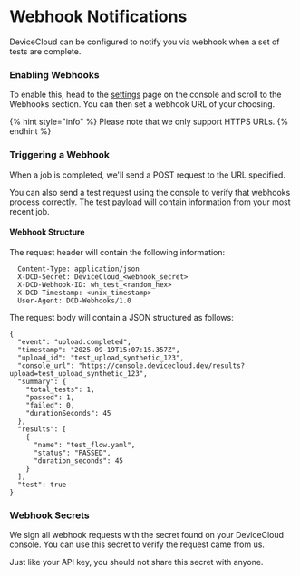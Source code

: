 # Webhook Notifications

DeviceCloud can be configured to notify you via webhook when a set of tests are complete.

### Enabling Webhooks

To enable this, head to the [settings](https://console.devicecloud.dev/settings) page on the console and scroll to the Webhooks section. You can then set a webhook URL of your choosing.

{% hint style="info" %}
Please note that we only support HTTPS URLs.
{% endhint %}

### Triggering a Webhook

When a job is completed, we'll send a POST request to the URL specified.

You can also send a test request using the console to verify that webhooks process correctly. The test payload will contain information from your most recent job.

#### Webhook Structure

The request header will contain the following information:

```
  Content-Type: application/json
  X-DCD-Secret: DeviceCloud_<webhook_secret>
  X-DCD-Webhook-ID: wh_test_<random_hex>
  X-DCD-Timestamp: <unix_timestamp>
  User-Agent: DCD-Webhooks/1.0
```

The request body will contain a JSON structured as follows:

```
{
  "event": "upload.completed",
  "timestamp": "2025-09-19T15:07:15.357Z",
  "upload_id": "test_upload_synthetic_123",
  "console_url": "https://console.devicecloud.dev/results?upload=test_upload_synthetic_123",
  "summary": {
    "total_tests": 1,
    "passed": 1,
    "failed": 0,
    "durationSeconds": 45
  },
  "results": [
    {
      "name": "test_flow.yaml",
      "status": "PASSED",
      "duration_seconds": 45
    }
  ],
  "test": true
}
```

### Webhook Secrets

We sign all webhook requests with the secret found on your DeviceCloud console. You can use this secret to verify the request came from us.

Just like your API key, you should not share this secret with anyone.
